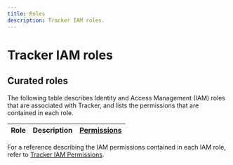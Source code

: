 ```yaml
---
title: Roles
description: Tracker IAM roles.
---
```


# Tracker IAM roles

## Curated roles

The following table describes Identity and Access Management (IAM) roles that are associated with Tracker, and lists the permissions that are contained in each role.

| Role | Description | [Permissions](/tracker/docs/reference/iam/permissions) |
| --- | --- | --- |

For a reference describing the IAM permissions contained in each IAM role, refer to [Tracker IAM Permissions](/tracker/docs/reference/iam/permissions).
